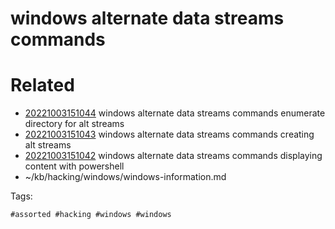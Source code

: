 # windows alternate data streams commands

# Related

- [20221003151044](/zet/20221003151044/README.md) windows alternate data streams commands enumerate directory for alt streams
- [20221003151043](/zet/20221003151043/README.md) windows alternate data streams commands creating alt streams
- [20221003151042](/zet/20221003151042/README.md) windows alternate data streams commands displaying content with powershell
- ~/kb/hacking/windows/windows-information.md

Tags:

    #assorted #hacking #windows #windows
